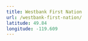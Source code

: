 ```yaml
---
title: Westbank First Nation
url: /westbank-first-nation/
latitude: 49.84
longitude: -119.609
---
```

